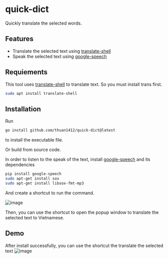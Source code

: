 # quick-dict
Quickly translate the selected words.

## Features
- Translate the selected text using [translate-shell](https://github.com/soimort/translate-shell)
- Speak the selected text using [google-speech](https://pypi.org/project/google-speech/)

## Requiements
This tool uses [translate-shell](https://github.com/soimort/translate-shell) to translate text. So you must install trans first.
```sh
sudo apt install translate-shell
```

## Installation



Run 
```sh
go install github.com/thuan1412/quick-dict@latest
```
to install the executable file.

Or build from source code.

In order to listen to the speak of the text, install [google-speech](https://pypi.org/project/google-speech/)
and its dependencies

```sh
pip install google-speech
sudo apt-get install sox
sudo apt-get install libsox-fmt-mp3
```

And create a shortcut to run the command.

![image](https://user-images.githubusercontent.com/36019052/233822979-fe205d12-d59e-463d-896c-1c47bcbaaec5.png)


Then, you can use the shortcut to open the popup window to translate the selected text to Vietnamese.



## Demo
After install successfully, you can use the shortcut the translate the selected text
![image](https://user-images.githubusercontent.com/36019052/234150381-a6ba19ac-451b-4406-9c91-c75ca2fbf48f.png)
